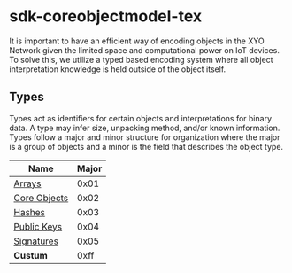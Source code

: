 # sdk-coreobjectmodel-tex

It is important to have an efficient way of encoding objects in the XYO Network given  the  limited  space  and  computational  power  on  IoT  devices.   To  solve this, we utilize a typed based encoding system where all object interpretation knowledge is held outside of the object itself.

## Types

Types act as identifiers for certain objects and interpretations for binary data. A type may infer size,  unpacking method,  and/or known information.  Types follow a major and minor structure for organization where the major is a group of objects and a minor is the field that describes the object type. 

Name | Major
--- | --- |
[Arrays](https://github.com/XYOracleNetwork/spec-coreobjectmodel-tex/blob/master/arrays.pdf) | 0x01
[Core Objects](https://github.com/XYOracleNetwork/spec-coreobjectmodel-tex/blob/master/coreObjects.pdf) | 0x02
[Hashes](https://github.com/XYOracleNetwork/spec-coreobjectmodel-tex/blob/master/hashes.pdf) | 0x03
[Public Keys](https://github.com/XYOracleNetwork/spec-coreobjectmodel-tex/blob/master/publicKeys.pdf) | 0x04
[Signatures](https://github.com/XYOracleNetwork/spec-coreobjectmodel-tex/blob/master/signatures.pdf) | 0x05
**Custum** | 0xff
